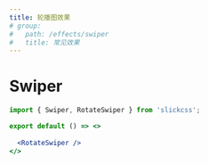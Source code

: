 ```yaml
---
title: 轮播图效果
# group:
#   path: /effects/swiper
#   title: 常见效果
---
```


# Swiper



```jsx
import { Swiper, RotateSwiper } from 'slickcss';

export default () => <>
  
  <RotateSwiper />
</>
```
